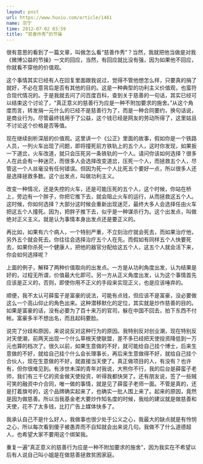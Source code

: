 ```yaml
---
layout: post
url: https://www.huxiu.com/article/1461
name: 宗宁
time: 2012-07-02 03:59
title: “慈善作秀”的节操
---
```

很有意思的看到了一篇文章，叫做怎么看“慈善作秀”？当然，我就把他当做是对我《微博公益的节操》一文的回应，当然，有回应就比没有强，因为如果他不回应，你就看不穿他的价值观。

这个事情其实已经有人在回复里面跟我说过，觉得不管他想怎么样，只要真的捐了就好，不必在意背后是否有其他的目的。这是一种典型的功利主义价值观，也蛮符合现代情况的。于是我就去问了问百度百科，查到关于慈善的一句话，其实已经可以结束这个讨论了，“真正意义的慈善行为应是一种不附加要求的施舍。”从这个角度而言，转发捐一元什么的已经不是慈善行为了，而是一种合同要约，换句话说，是商业行为。尽管最终钱用于了公益，这个钱已经是网友的劳动所得了，这里姑且不讨论这个价格是否等值。

现在继续剖析深层的价值观。这里讲一个《公正》里面的故事，假如你是一个铁路人员，一列火车出现了问题，即将撞死前方铁轨上的五个人，这时你发现，如果扳一下道岔，火车改道，就只会压死另一条铁轨的一个人。请问你该如何选择？很多人在此会有一种迷茫，而很多人会选择改变道岔，压死一个人，而拯救五个人，尽管这一个人丝毫没有任何错误。但因为死一个人比死五个要好一点，所以很多人还是选择拯救多数。这个出发点，叫做功利主义。

改变一种情况，还是失控的火车，还是可能压死的五个人，这个时候，你站在桥上，旁边有一个胖子，你把它推下去，就会阻止火车的运行，从而拯救这五个人。这时候，你如何选择？大部分这时候会重新出现迷茫，最终大多人会选择任由火车把这五个人撞死。因为，把胖子推下去，似乎是一种谋杀行为。这个出发点，叫做绝对正义主义。就是认为事情本身出发点还是要正义的。

再比如，如果有六个病人，一个特别严重，不立刻治疗就会死去，而如果治疗他，另外五个就会死去。你往往会选择治疗五个人在先。而假如有同样五个人快要死去，如果你杀死一个健康人，把他的器官分配给这五个人，这五个人就会活下来，你会如何选择呢？

上面的例子，解释了两种价值取向的出发点。一方是从功利角度出发，认为结果是好的，过程无所谓，价值最大化即可。另一方从正义角度出发，认为这个事情首先应该是正义的，否则，即使你用不正义的手段来实现正义，也是应该唾弃的。

顺便，我不太认可薛蛮子是富豪的说法，可能有点钱，但应该不是富豪，没必要做这么一个高山仰止的角色出来。这种潜移默化的定位，其实就是炒作慈善的目的。如果是富豪的话，没有必要为了百十来万的官司，躲在中国不回去，拍下东西不付帐。富豪多半不想出名，而且起码要脸。

说完了分歧和原因，来说说反对这种行为的原因。我特别反对创业潮，现在特别反对天使潮，前两天出现一个什么草根天使联盟，差不多已经把天使投资降低到一万元也算的档次了。很久以前，如果生意做的不好，就可能给自己挂个博士，后来生意做的不好，就给自己挂个什么会长理事长，再后来生意做得不好，就给自己挂个合伙人，现在生意做的不好，就直接当天使了。真正做项目的人，有没有？也许有，但你很难见到。有涉世未深的青年对我说，大熊你不行，我的后台是薛蛮子老师，我们有三千亿的资金做天使投资，听得我都快哭了。还有朋友说，签了一些贼可笑的融资中介合同，唯一做的事情，就是见了薛蛮子老师一面。不管是真的，还是打着旗号的，这个品牌确实起来了，也确实一批人围上来了。起来的原因，竟然是因为做慈善。所以当我基金老大要炒作知名度的时候，我给的建议就是做慈善和天使，花不了太多钱，比打广告上媒体快多了。

我承认自己不是什么好人，我做事也很少处于公义之心，我最大的缺点就是有怜悯之心，所以每次看到傻子被愚弄而不自知就会出来说几句。我做不了什么道德超人，也希望大家不要用这个绑架我。

重复一遍“真正意义的慈善行为应是一种不附加要求的施舍”，因为我实在不希望以后有人说自己叫小姐是在做慈善拯救贫困家庭。

